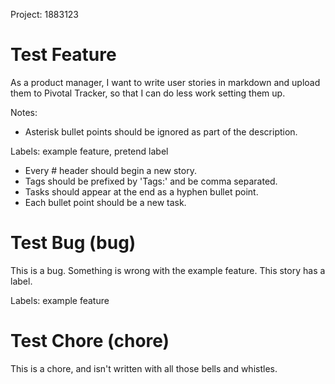 Project: 1883123


# Test Feature

As a product manager,
I want to write user stories in markdown and upload them to Pivotal Tracker,
so that I can do less work setting them up.

Notes:
* Asterisk bullet points should be ignored as part of the description.

Labels: example feature, pretend label

- Every # header should begin a new story.
- Tags should be prefixed by 'Tags:' and be comma separated.
- Tasks should appear at the end as a hyphen bullet point.
- Each bullet point should be a new task.



# Test Bug (bug)

This is a bug. Something is wrong with the example feature. This story has a label.

Labels: example feature



# Test Chore (chore)

This is a chore, and isn't written with all those bells and whistles.
